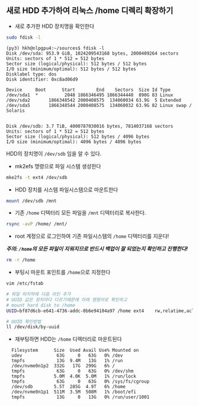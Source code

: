 ## 새로 HDD 추가하여 리눅스 /home 디렉리 확장하기

* 새로 추가한 HDD 장치명을 확인한다
```sh
sudo fdisk -l
```
	(py3) hkh@nlpgpu4:~/sources$ fdisk -l
	Disk /dev/sda: 953.9 GiB, 1024209543168 bytes, 2000409264 sectors
	Units: sectors of 1 * 512 = 512 bytes
	Sector size (logical/physical): 512 bytes / 512 bytes
	I/O size (minimum/optimal): 512 bytes / 512 bytes
	Disklabel type: dos
	Disk identifier: 0xc8ad06d9

	Device     Boot      Start        End    Sectors  Size Id Type
	/dev/sda1  *          2048 1866346495 1866344448  890G 83 Linux
	/dev/sda2       1866348542 2000408575  134060034 63.9G  5 Extended
	/dev/sda5       1866348544 2000408575  134060032 63.9G 82 Linux swap / Solaris


	Disk /dev/sdb: 3.7 TiB, 4000787030016 bytes, 7814037168 sectors
	Units: sectors of 1 * 512 = 512 bytes
	Sector size (logical/physical): 512 bytes / 4096 bytes
	I/O size (minimum/optimal): 4096 bytes / 4096 bytes

HDD의 장치명이 `/dev/sdb` 임을 알 수 있다.

* mk2efs 명령으로 파일 시스템 생성한다
```sh
mke2fs -t ext4 /dev/sdb
```

* HDD 장치를 시스템 파일시스템으로 마운트한다
```sh
mount /dev/sdb /mnt
```

* 기존 `/home` 디텍터리 모든 파일을 `/mnt` 디텍터리로 복사한다.
```sh
rsync -avP /home/ /mnt/
```

* root 계정으로 로그인하여 기존 파일시스템의 `/home` 디텍터리를 지운다!

**_주의: `/home`의 모든 파일이 지워지므로 반드시 백업이 잘 되었는지 확인하고 진행한다!_**
```sh
rm -r /home
```

* 부팅시 마운트 포인트를 `/home`으로 지정한다
```sh
vim /etc/fstab
```

```sh
# 파일 마지막에 다음 라인 추가
# UUID 값은 장치마다 다르기때문에 아래 명령어로 확인하고 
# mount hard disk to /home
UUID=bf87d6cb-e641-4736-addc-0b6e94104a97 /home ext4    rw,relatime,acl 0       2
```

```sh
# UUID 확인방법
ll /dev/disk/by-uuid
```

* 재부팅하면 HDD는 `/home` 디렉터리로 마운트된다
```
  Filesystem      Size  Used Avail Use% Mounted on
  udev             63G     0   63G   0% /dev
  tmpfs            13G  9.4M   13G   1% /run
  /dev/nvme0n1p2  332G   17G  299G   6% /
  tmpfs            63G     0   63G   0% /dev/shm
  tmpfs           5.0M  4.0K  5.0M   1% /run/lock
  tmpfs            63G     0   63G   0% /sys/fs/cgroup
  /dev/sdb        5.5T  285G  4.9T   6% /home
  /dev/nvme0n1p1  511M  3.5M  508M   1% /boot/efi
  tmpfs            13G     0   13G   0% /run/user/1001
```
